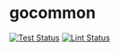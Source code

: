 # gocommon
[![Test Status](https://github.com/jo-hoe/gocommon/workflows/test/badge.svg)](https://github.com/jo-hoe/gocommon/actions?workflow=test)
[![Lint Status](https://github.com/jo-hoe/gocommon/workflows/lint/badge.svg)](https://github.com/jo-hoe/gocommon/actions?workflow=lint)